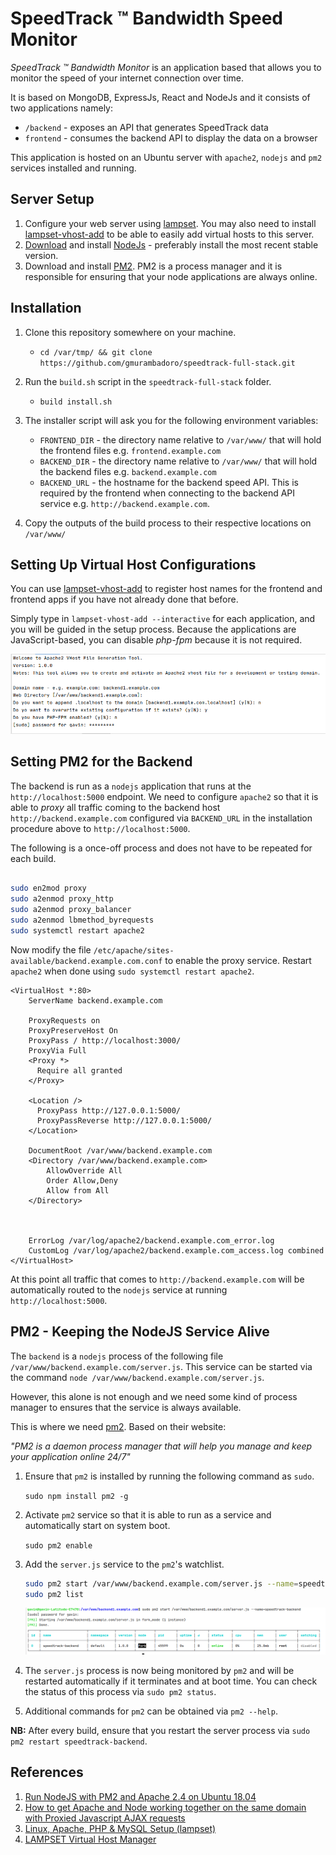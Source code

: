 # SpeedTrack &trade; Bandwidth Speed Monitor

*SpeedTrack &trade; Bandwidth Monitor* is an application based that allows you to monitor the 
speed of your internet connection over time.

It is based on MongoDB, ExpressJs, React and NodeJs and it consists of two applications namely:

- `/backend` - exposes an API that generates SpeedTrack data
- `frontend` - consumes the backend API to display the data on a browser

This application is hosted on an Ubuntu server with `apache2`, `nodejs` and `pm2` services installed and running.

## Server Setup

1. Configure your web server using [lampset](https://github.com/gmurambadoro/lampset). You may also need to 
   install [lampset-vhost-add](https://github.com/gmurambadoro/lampset-vhost-add) to be able to easily add 
   virtual hosts to this server.
1. [Download](https://nodejs.org/en/download/) and install [NodeJs](https://nodejs.org/en/) - preferably install the 
   most recent stable version.
1. Download and install [PM2](https://pm2.keymetrics.io/). PM2 is a process manager and it is responsible for 
   ensuring that your node applications are always online.

## Installation

1. Clone this repository somewhere on your machine.
    - `cd /var/tmp/ && git clone https://github.com/gmurambadoro/speedtrack-full-stack.git`
1. Run the `build.sh` script in the `speedtrack-full-stack` folder.
    - `build install.sh`
1. The installer script will ask you for the following environment variables:
   
   - `FRONTEND_DIR` - the directory name relative to `/var/www/` that will hold the frontend files e.g. `frontend.example.com`
   - `BACKEND_DIR` - the directory name relative to `/var/www/` that will hold the backend files e.g. `backend.example.com`
   - `BACKEND_URL` - the hostname for the backend speed API. This is required by the frontend when connecting to the backend
   API service e.g. `http://backend.example.com`.
     
1. Copy the outputs of the build process to their respective locations on `/var/www/`

## Setting Up Virtual Host Configurations 

You can use [lampset-vhost-add](https://github.com/gmurambadoro/lampset-vhost-add) to register host names for the
frontend and frontend apps if you have not already done that before.

Simply type in `lampset-vhost-add --interactive` for each application, and you will be guided in the setup process. 
Because the applications are JavaScript-based, you can disable *php-fpm* because it is not required.

![Adding a VirtualHost](./v-host-add.png)

## Setting PM2 for the Backend

The backend is run as a `nodejs` application that runs at the `http://localhost:5000` endpoint. 
We need to configure `apache2` so that it is able to *proxy* all traffic coming to the backend host
`http://backend.example.com` configured via `BACKEND_URL` in the installation procedure above to `http://localhost:5000`.

The following is a once-off process and does not have to be repeated for each build.

```bash

sudo en2mod proxy
sudo a2enmod proxy_http
sudo a2enmod proxy_balancer 
sudo a2enmod lbmethod_byrequests
sudo systemctl restart apache2

```

Now modify the file `/etc/apache/sites-available/backend.example.com.conf` to enable the proxy service.
Restart `apache2` when done using `sudo systemctl restart apache2`.

```
<VirtualHost *:80>
    ServerName backend.example.com

    ProxyRequests on
    ProxyPreserveHost On
    ProxyPass / http://localhost:3000/
    ProxyVia Full
    <Proxy *>
      Require all granted
    </Proxy>

    <Location />
      ProxyPass http://127.0.0.1:5000/
      ProxyPassReverse http://127.0.0.1:5000/
    </Location>

    DocumentRoot /var/www/backend.example.com
    <Directory /var/www/backend.example.com>
        AllowOverride All
        Order Allow,Deny
        Allow from All
    </Directory>
    
    

    ErrorLog /var/log/apache2/backend.example.com_error.log
    CustomLog /var/log/apache2/backend.example.com_access.log combined
</VirtualHost>
```

At this point all traffic that comes to `http://backend.example.com` will be automatically routed to the `nodejs` 
service at running `http://localhost:5000`.

## PM2 - Keeping the NodeJS Service Alive

The `backend` is a `nodejs` process of the following file `/var/www/backend.example.com/server.js`. 
This service can be started via the command `node /var/www/backend.example.com/server.js`.

However, this alone is not enough and we need some kind of process manager to ensures that the service is always available.

This is where we need [pm2](https://pm2.keymetrics.io/). Based on their website:

*"PM2 is a daemon process manager that will help you manage and keep your application online 24/7"*

1. Ensure that `pm2` is installed by running the following command as `sudo`.

   `sudo npm install pm2 -g`

1. Activate `pm2` service so that it is able to run as a service and automatically start on system boot.
   
   `sudo pm2 enable`

1. Add the `server.js` service to the `pm2`'s watchlist.

   ```bash
   sudo pm2 start /var/www/backend.example.com/server.js --name=speedtrack-backend
   sudo pm2 list
   ```

   ![Process Status](./pm2.png)

1. The `server.js` process is now being monitored by `pm2` and will be restarted automatically if it terminates and 
   at boot time. You can check the status of this process via `sudo pm2 status`.

1. Additional commands for `pm2` can be obtained via `pm2 --help`.

**NB:** After every build, ensure that you restart the server process via `sudo pm2 restart speedtrack-backend`.

## References

1. [Run NodeJS with PM2 and Apache 2.4 on Ubuntu 18.04](https://www.serverlab.ca/tutorials/development/nodejs/run-nodejs-with-pm2-and-apache-2-4-on-ubuntu-18-04/)
1. [How to get Apache and Node working together on the same domain with Proxied Javascript AJAX requests](https://blog.cloudboost.io/get-apache-and-node-working-together-on-the-same-domain-with-javascript-ajax-requests-39db51959b79)
1. [Linux, Apache, PHP & MySQL Setup (lampset)](https://github.com/gmurambadoro/lampset)
1. [LAMPSET Virtual Host Manager](https://github.com/gmurambadoro/lampset-vhost-add)

